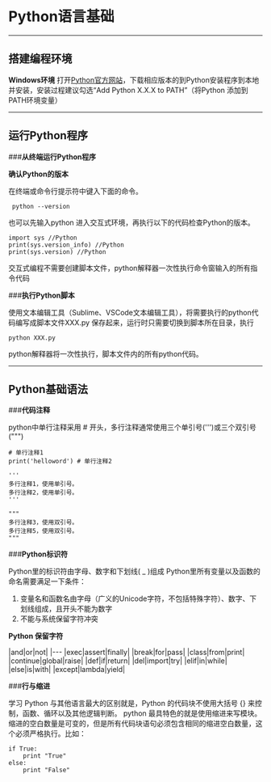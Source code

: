 # Python语言基础


----------


## **搭建编程环境**
**Windows环境**
打开[Python官方网站](https://www.python.org/downloads/)，下载相应版本的到Python安装程序到本地并安装，安装过程建议勾选“Add Python X.X.X to PATH”（将Python 添加到PATH环境变量）


----------


## **运行Python程序**

###**从终端运行Python程序**

**确认Python的版本**

在终端或命令行提示符中键入下面的命令。

     python --version

也可以先输入python 进入交互式环境，再执行以下的代码检查Python的版本。

    import sys //Python
    print(sys.version_info) //Python
    print(sys.version) //Python
    
交互式编程不需要创建脚本文件，python解释器一次性执行命令窗输入的所有指令代码

###**执行Python脚本**

使用文本编辑工具（Sublime、VSCode文本编辑工具），将需要执行的python代码编写成脚本文件XXX.py 保存起来，运行时只需要切换到脚本所在目录，执行

    python XXX.py
    
python解释器将一次性执行，脚本文件内的所有python代码。

----------

## **Python基础语法**

###**代码注释**

python中单行注释采用 # 开头，多行注释通常使用三个单引号(''')或三个双引号(""")

    # 单行注释1
    print('helloword') # 单行注释2
    
    '''
    多行注释1，使用单引号。
    多行注释2，使用单引号。
    '''
    
    """
    多行注释3，使用双引号。
    多行注释5，使用双引号。
    """
    
###**Python标识符**

Python里的标识符由字母、数字和下划线( _ )组成
Python里所有变量以及函数的命名需要满足一下条件：

 1. 变量名和函数名由字母（广义的Unicode字符，不包括特殊字符）、数字、下划线组成，且开头不能为数字
 2. 不能与系统保留字符冲突

**Python 保留字符**

|and|or|not|
|---
|exec|assert|finally|
|break|for|pass|
|class|from|print|
|continue|global|raise|
|def|if|return|
|del|import|try|
|elif|in|while|
|else|is|with|
|except|lambda|yield|

###**行与缩进**

学习 Python 与其他语言最大的区别就是，Python 的代码块不使用大括号 {} 来控制，函数、循环以及其他逻辑判断。
python 最具特色的就是使用缩进来写模块。
缩进的空白数量是可变的，但是所有代码块语句必须包含相同的缩进空白数量，这个必须严格执行。比如：

    if True:
        print "True"
    else:
        print "False"

